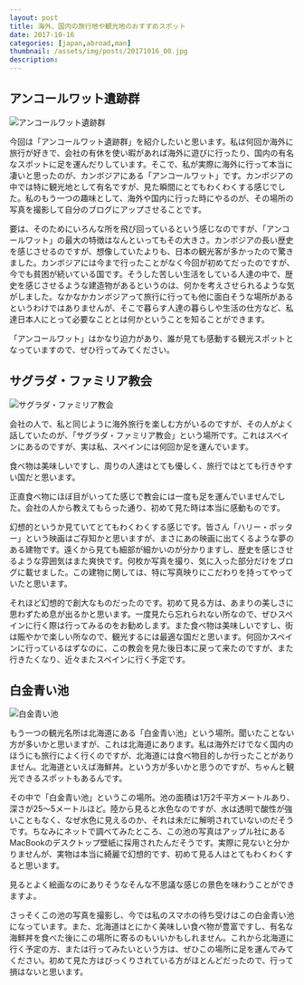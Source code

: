 ```yaml
---
layout: post
title: 海外、国内の旅行地や観光地のおすすめスポット
date: 2017-10-16
categories: [japan,abroad,man]
thumbnail: /assets/img/posts/20171016_00.jpg
description: 
---
```



## アンコールワット遺跡群

![アンコールワット遺跡群]({{site.url}}/assets/img/posts/20171016_01.jpg)

今回は「アンコールワット遺跡群」を紹介したいと思います。私は何回か海外に旅行が好きで、会社の有休を使い暇があれば海外に遊びに行ったり、国内の有名なスポットに足を運んだりしています。そこで、私が実際に海外に行って本当に凄いと思ったのが、カンボジアにある「アンコールワット」です。カンボジアの中では特に観光地として有名ですが、見た瞬間にとてもわくわくする感じでした。私のもう一つの趣味として、海外や国内に行った時にやるのが、その場所の写真を撮影して自分のブログにアップさせることです。

要は、そのためにいろんな所を飛び回っているという感じなのですが、「アンコールワット」の最大の特徴はなんといってもその大きさ。カンボジアの長い歴史を感じさせるのですが、想像していたよりも、日本の観光客が多かったので驚きました。カンボジアには今まで行ったことがなく今回が初めてだったのですが、今でも貧困が続いている国です。そうした苦しい生活をしている人達の中で、歴史を感じさせるような建造物があるというのは、何かを考えさせられるような気がしました。なかなかカンボジアって旅行に行っても他に面白そうな場所があるというわけではありませんが、そこで暮らす人達の暮らしや生活の仕方など、私達日本人にとって必要なこととは何かということを知ることができます。

「アンコールワット」はかなり迫力があり、誰が見ても感動する観光スポットとなっていますので、ぜひ行ってみてください。

## サグラダ・ファミリア教会

![サグラダ・ファミリア教会]({{site.url}}/assets/img/posts/20171016_02.jpg)

会社の人で、私と同じように海外旅行を楽しむ方がいるのですが、その人がよく話していたのが、「サグラダ・ファミリア教会」という場所です。これはスペインにあるのですが、実は私、スペインには何回か足を運んでいます。

食べ物は美味しいですし、周りの人達はとても優しく、旅行ではとても行きやすい国だと思います。

正直食べ物にほぼ目がいってた感じで教会には一度も足を運んでいませんでした。会社の人から教えてもらった通り、初めて見た時は本当に感動ものです。

幻想的というか見ていてとてもわくわくする感じです。皆さん「ハリー・ポッター」という映画はご存知かと思いますが、まさにあの映画に出てくるような夢のある建物です。遠くから見ても細部が細かいのが分かりますし、歴史を感じさせるような雰囲気はまた爽快です。何枚か写真を撮り、気に入った部分だけをブログに載せました。この建物に関しては、特に写真映りにこだわりを持ってやっていたと思います。

それほど幻想的で創大なものだったのです。初めて見る方は、あまりの美しさに思わずため息が出るかと思います。一度見たら忘れられない所なので、ぜひスペインに行く際は行ってみるのをお勧めします。また食べ物は美味しいですし、街は賑やかで楽しい所なので、観光するには最適な国だと思います。何回かスペインに行っているはずなのに、この教会を見た後日本に戻って来たのですが、また行きたくなり、近々またスペインに行く予定です。

## 白金青い池

![白金青い池]({{site.url}}/assets/img/posts/20171016_03.jpg)

もう一つの観光名所は北海道にある「白金青い池」という場所。聞いたことない方が多いかと思いますが、これは北海道にあります。私は海外だけでなく国内のほうにも旅行によく行くのですが、北海道には食べ物目的しか行ったことがありません。北海道といえば海鮮丼。という方が多いかと思うのですが、ちゃんと観光できるスポットもあるんです。

その中で「白金青い池」というこの場所。池の面積は1万2千平方メートルあり、深さが25～5メートルほど。陸から見ると水色なのですが、水は透明で酸性が強いこともなく、なぜ水色に見えるのか、それは未だに解明されていないのだそうです。ちなみにネットで調べてみたところ、この池の写真はアップル社にあるMacBookのデスクトップ壁紙に採用されたんだそうです。実際に見ないと分かりませんが、実物は本当に綺麗で幻想的です、初めて見る人はとてもわくわくすると思います。

見るとよく絵画なのにありそうなそんな不思議な感じの景色を味わうことができますよ。

さっそくこの池の写真を撮影し、今では私のスマホの待ち受けはこの白金青い池になっています。また、北海道はとにかく美味しい食べ物が豊富ですし、有名な海鮮丼を食べた後にこの場所に寄るのもいいかもしれません。これから北海道に行く予定の方、または行ってみたいという方は、ぜひこの場所に足を運んでみてください。初めて見た方はびっくりされている方がほとんどだったので、行って損はないと思います。

